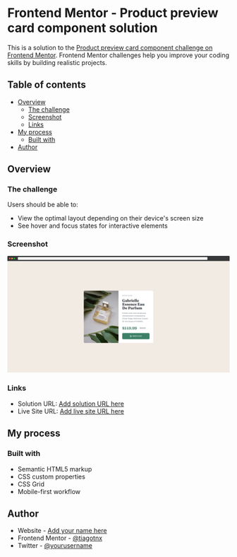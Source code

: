 # Frontend Mentor - Product preview card component solution

This is a solution to the [Product preview card component challenge on Frontend Mentor](https://www.frontendmentor.io/challenges/product-preview-card-component-GO7UmttRfa). Frontend Mentor challenges help you improve your coding skills by building realistic projects.

## Table of contents

-   [Overview](#overview)
    -   [The challenge](#the-challenge)
    -   [Screenshot](#screenshot)
    -   [Links](#links)
-   [My process](#my-process)
    -   [Built with](#built-with)
-   [Author](#author)

## Overview

### The challenge

Users should be able to:

-   View the optimal layout depending on their device's screen size
-   See hover and focus states for interactive elements

### Screenshot

![](./screenshot.png)

### Links

-   Solution URL: [Add solution URL here](https://www.frontendmentor.io/solutions/product-preview-card-component-QYZX2bhJyX)
-   Live Site URL: [Add live site URL here](https://cute-gecko-f77cc8.netlify.app/)

## My process

### Built with

-   Semantic HTML5 markup
-   CSS custom properties
-   CSS Grid
-   Mobile-first workflow

## Author

-   Website - [Add your name here](https://github.com/TiagoTNX)
-   Frontend Mentor - [@tiagotnx](https://www.frontendmentor.io/profile/tiagotnx)
-   Twitter - [@yourusername](https://www.twitter.com/tiagotnx)
